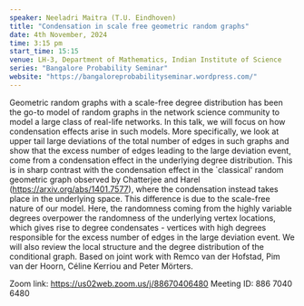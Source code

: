 ```yaml
---
speaker: Neeladri Maitra (T.U. Eindhoven)
title: "Condensation in scale free geometric random graphs"
date: 4th November, 2024
time: 3:15 pm
start_time: 15:15
venue: LH-3, Department of Mathematics, Indian Institute of Science
series: "Bangalore Probability Seminar"
website: "https://bangaloreprobabilityseminar.wordpress.com/"
---
```

Geometric random graphs with a scale-free degree distribution has been the go-to model of random graphs in the network science community to model a large class of real-life networks. In this talk, we will focus on how condensation effects arise in such models. More specifically, we look at upper tail large deviations of the total number of edges in such graphs and show that the excess number of edges leading to the large deviation event, come from a condensation effect in the underlying degree distribution. This is in sharp contrast with the condensation effect in the `classical' random geometric graph observed by Chatterjee and Harel (https://arxiv.org/abs/1401.7577), where the condensation instead takes place in the underlying space. This difference is due to the scale-free nature of our model. Here, the randomness coming from the highly variable degrees overpower the randomness of the underlying vertex locations, which gives rise to degree condensates - vertices with high degrees responsible for the excess number of edges in the large deviation event. We will also review the local structure and the degree distribution of the conditional graph. Based on joint work with Remco van der Hofstad, Pim van der Hoorn, Céline Kerriou and Peter Mörters.

Zoom link: https://us02web.zoom.us/j/88670406480
Meeting ID: 886 7040 6480
